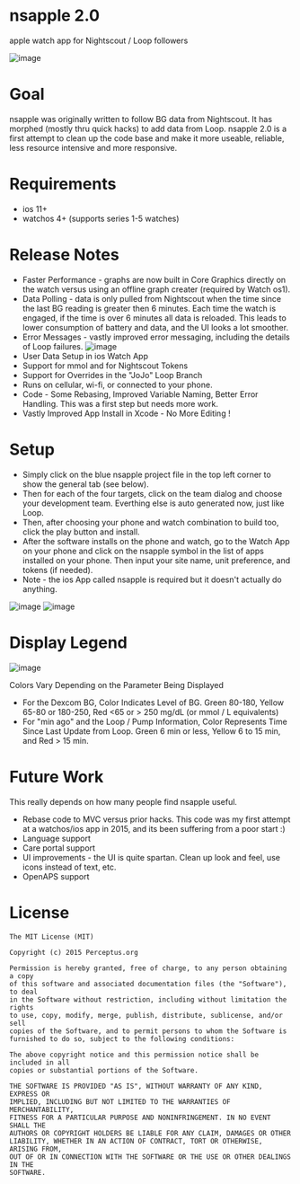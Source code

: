
# nsapple 2.0
apple watch app for Nightscout / Loop followers

![image](https://user-images.githubusercontent.com/8536751/58384240-8b05e580-7fad-11e9-9899-509e9a073ee7.png)

# Goal
nsapple was originally written to follow BG data from Nightscout.  It has morphed (mostly thru quick hacks) to add data from Loop. nsapple 2.0 is a first attempt to clean up the code base and make it more useable, reliable, less resource intensive and more responsive. 

# Requirements
* ios 11+
* watchos 4+ (supports series 1-5 watches)

# Release Notes
* Faster Performance - graphs are now built in Core Graphics directly on the watch versus using an offline graph creater (required by Watch os1).  
* Data Polling - data is only pulled from Nightscout when the time since the last BG reading is greater then 6 minutes.  Each time the watch is engaged, if the time is over 6 minutes all data is reloaded.  This leads to lower consumption of battery and data, and the UI looks a lot smoother.
* Error Messages - vastly improved error messaging, including the details of Loop failures.
![image](https://user-images.githubusercontent.com/8536751/58513147-d4e8fa00-816c-11e9-92ab-718d94dc64cd.png)
* User Data Setup in ios Watch App 
* Support for mmol and for Nightscout Tokens
* Support for Overrides in the "JoJo" Loop Branch
* Runs on cellular, wi-fi, or connected to your phone. 
* Code - Some Rebasing, Improved Variable Naming, Better Error Handling.  This was a first step but needs more work.
* Vastly Improved App Install in Xcode - No More Editing !

# Setup
* Simply click on the blue nsapple project file in the top left corner to show the general tab (see below).
* Then for each of the four targets, click on the team dialog and choose your development team.  Everthing else is auto generated now, just like Loop.  
* Then, after choosing your phone and watch combination to build too, click the play button and install.  
* After the software installs on the phone and watch, go to the Watch App on your phone and click on the nsapple symbol in the list of apps installed on your phone.  Then input your site name, unit preference, and tokens (if needed). 
* Note - the ios App called nsapple is required but it doesn't actually do anything. 

![image](https://user-images.githubusercontent.com/8536751/58512523-4b84f800-816b-11e9-8a87-fbe3842e1e3a.png)
![image](https://user-images.githubusercontent.com/8536751/58384377-26e42100-7faf-11e9-8b69-c7b6d5f58177.png)

# Display Legend

![image](https://user-images.githubusercontent.com/8536751/58603162-b7e02400-825d-11e9-87ed-7df99cde1e91.png)

Colors Vary Depending on the Parameter Being Displayed 
* For the Dexcom BG, Color Indicates Level of BG.  Green 80-180, Yellow 65-80 or 180-250, Red <65 or > 250 mg/dL (or mmol / L equivalents)
* For "min ago" and the Loop / Pump Information, Color Represents Time Since Last Update from Loop.  Green 6 min or less, Yellow 6 to 15 min, and Red > 15 min.


# Future Work
This really depends on how many people find nsapple useful.  
* Rebase code to MVC versus prior hacks.  This code was my first attempt at a watchos/ios app in 2015, and its been suffering from a poor start :)
* Language support
* Care portal support
* UI improvements - the UI is quite spartan.  Clean up look and feel, use icons instead of text, etc. 
* OpenAPS support


# License

    The MIT License (MIT)

    Copyright (c) 2015 Perceptus.org

    Permission is hereby granted, free of charge, to any person obtaining a copy
    of this software and associated documentation files (the "Software"), to deal
    in the Software without restriction, including without limitation the rights
    to use, copy, modify, merge, publish, distribute, sublicense, and/or sell
    copies of the Software, and to permit persons to whom the Software is
    furnished to do so, subject to the following conditions:

    The above copyright notice and this permission notice shall be included in all
    copies or substantial portions of the Software.

    THE SOFTWARE IS PROVIDED "AS IS", WITHOUT WARRANTY OF ANY KIND, EXPRESS OR
    IMPLIED, INCLUDING BUT NOT LIMITED TO THE WARRANTIES OF MERCHANTABILITY,
    FITNESS FOR A PARTICULAR PURPOSE AND NONINFRINGEMENT. IN NO EVENT SHALL THE
    AUTHORS OR COPYRIGHT HOLDERS BE LIABLE FOR ANY CLAIM, DAMAGES OR OTHER
    LIABILITY, WHETHER IN AN ACTION OF CONTRACT, TORT OR OTHERWISE, ARISING FROM,
    OUT OF OR IN CONNECTION WITH THE SOFTWARE OR THE USE OR OTHER DEALINGS IN THE
    SOFTWARE.

